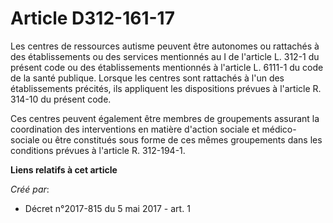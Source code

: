 # Article D312-161-17

Les centres de ressources autisme peuvent être autonomes ou rattachés à des établissements ou des services mentionnés au I de
l'article L. 312-1 du présent code ou des établissements mentionnés à l'article L. 6111-1 du code de la santé publique.
Lorsque les centres sont rattachés à l'un des établissements précités, ils appliquent les dispositions prévues à l'article R.
314-10 du présent code.

Ces centres peuvent également être membres de groupements assurant la coordination des interventions en matière d'action
sociale et médico-sociale ou être constitués sous forme de ces mêmes groupements dans les conditions prévues à l'article R.
312-194-1.

**Liens relatifs à cet article**

_Créé par_:

  - Décret n°2017-815 du 5 mai 2017 - art. 1
